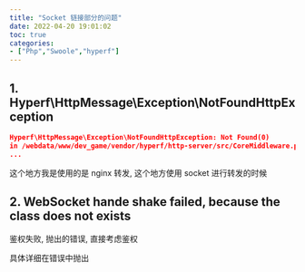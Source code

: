 ```yaml
---
title: "Socket 链接部分的问题"
date: 2022-04-20 19:01:02
toc: true
categories:
- ["Php","Swoole","hyperf"]
---
```


## 1. Hyperf\HttpMessage\Exception\NotFoundHttpException



```json
Hyperf\HttpMessage\Exception\NotFoundHttpException: Not Found(0)
in /webdata/www/dev_game/vendor/hyperf/http-server/src/CoreMiddleware.php:173
...
```
这个地方我是使用的是 nginx 转发, 这个地方使用 socket 进行转发的时候

## 2. WebSocket hande shake failed, because the class does not exists
鉴权失败, 抛出的错误, 直接考虑鉴权

具体详细在错误中抛出

